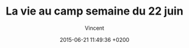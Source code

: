 ---
title: La vie au camp semaine du 22 juin
title_seo: ""
description: ""
date: 2015-06-21 11:49:36 +0200
hero_image:
thumbnail:
category:
excerpt: ""
author: Vincent
---